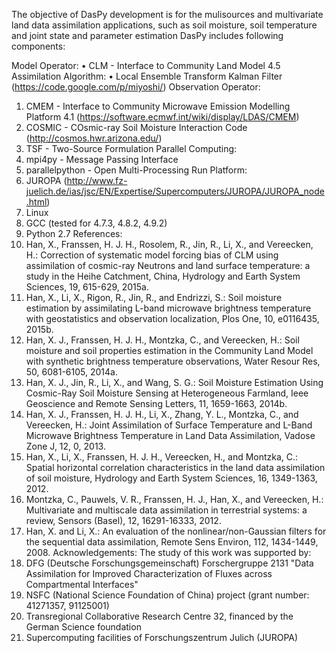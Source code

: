 The objective of DasPy development is for the mulisources and multivariate land data assimilation applications, such as soil moisture, soil temperature and joint state and parameter estimation DasPy includes following components:

Model Operator:
•	CLM - Interface to Community Land Model 4.5
Assimilation Algorithm:
•	Local Ensemble Transform Kalman Filter (https://code.google.com/p/miyoshi/)
Observation Operator:
1.	CMEM - Interface to Community Microwave Emission Modelling Platform 4.1 (https://software.ecmwf.int/wiki/display/LDAS/CMEM)
2.	COSMIC - COsmic-ray Soil Moisture Interaction Code (http://cosmos.hwr.arizona.edu/)
3.	TSF - Two-Source Formulation
Parallel Computing:
1.	mpi4py - Message Passing Interface
2.	parallelpython - Open Multi-Processing
Run Platform:
1.	JUROPA (http://www.fz-juelich.de/ias/jsc/EN/Expertise/Supercomputers/JUROPA/JUROPA_node.html)
2.	Linux
3.	GCC (tested for 4.7.3, 4.8.2, 4.9.2)
4.	Python 2.7
References:
1.	Han, X., Franssen, H. J. H., Rosolem, R., Jin, R., Li, X., and Vereecken, H.: Correction of systematic model forcing bias of CLM using assimilation of cosmic-ray Neutrons and land surface temperature: a study in the Heihe Catchment, China, Hydrology and Earth System Sciences, 19, 615-629, 2015a.
2.	Han, X., Li, X., Rigon, R., Jin, R., and Endrizzi, S.: Soil moisture estimation by assimilating L-band microwave brightness temperature with geostatistics and observation localization, Plos One, 10, e0116435, 2015b.
3.	Han, X. J., Franssen, H. J. H., Montzka, C., and Vereecken, H.: Soil moisture and soil properties estimation in the Community Land Model with synthetic brightness temperature observations, Water Resour Res, 50, 6081-6105, 2014a.
4.	Han, X. J., Jin, R., Li, X., and Wang, S. G.: Soil Moisture Estimation Using Cosmic-Ray Soil Moisture Sensing at Heterogeneous Farmland, Ieee Geoscience and Remote Sensing Letters, 11, 1659-1663, 2014b.
5.	Han, X. J., Franssen, H. J. H., Li, X., Zhang, Y. L., Montzka, C., and Vereecken, H.: Joint Assimilation of Surface Temperature and L-Band Microwave Brightness Temperature in Land Data Assimilation, Vadose Zone J, 12, 0, 2013.
6.	Han, X., Li, X., Franssen, H. J. H., Vereecken, H., and Montzka, C.: Spatial horizontal correlation characteristics in the land data assimilation of soil moisture, Hydrology and Earth System Sciences, 16, 1349-1363, 2012.
7.	Montzka, C., Pauwels, V. R., Franssen, H. J., Han, X., and Vereecken, H.: Multivariate and multiscale data assimilation in terrestrial systems: a review, Sensors (Basel), 12, 16291-16333, 2012.
8.	Han, X. and Li, X.: An evaluation of the nonlinear/non-Gaussian filters for the sequential data assimilation, Remote Sens Environ, 112, 1434-1449, 2008.
Acknowledgements:
The study of this work was supported by:
1.	DFG (Deutsche Forschungsgemeinschaft) Forschergruppe 2131 "Data Assimilation for Improved Characterization of Fluxes across Compartmental Interfaces"
2.	NSFC (National Science Foundation of China) project (grant number: 41271357, 91125001)
3.	Transregional Collaborative Research Centre 32, financed by the German Science foundation
4.	Supercomputing facilities of Forschungszentrum Julich (JUROPA)

